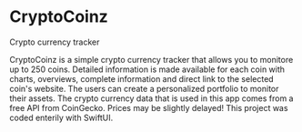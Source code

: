 # CryptoCoinz
Crypto currency tracker

CryptoCoinz is a simple crypto currency tracker that allows you to monitore up to 250 coins.
Detailed information is made available for each coin with charts, overviews, complete information and direct link to the selected coin's website.
The users can create a personalized portfolio to monitor their assets.
The crypto currency data that is used in this app comes from a free API from CoinGecko. Prices may be slightly delayed!
This project was coded enterily with SwiftUI.
